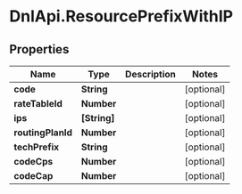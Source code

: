 # DnlApi.ResourcePrefixWithIP

## Properties
Name | Type | Description | Notes
------------ | ------------- | ------------- | -------------
**code** | **String** |  | [optional] 
**rateTableId** | **Number** |  | [optional] 
**ips** | **[String]** |  | [optional] 
**routingPlanId** | **Number** |  | [optional] 
**techPrefix** | **String** |  | [optional] 
**codeCps** | **Number** |  | [optional] 
**codeCap** | **Number** |  | [optional] 


